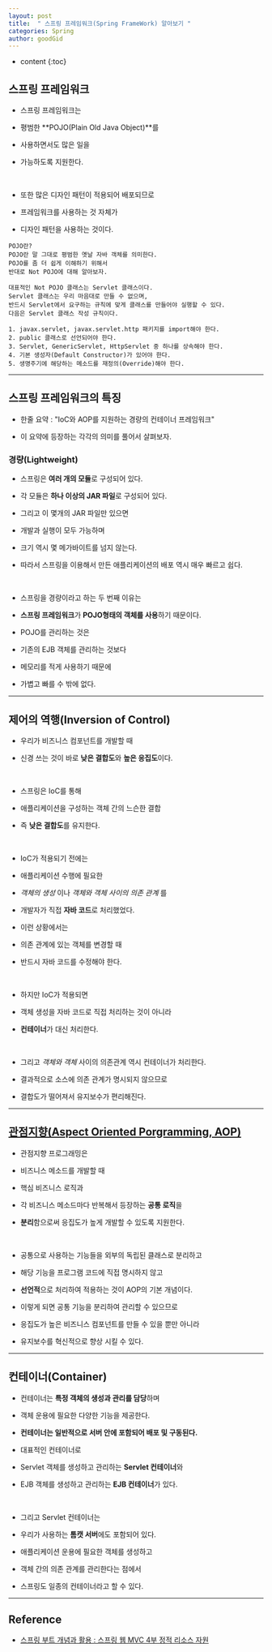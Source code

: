 ```yaml
---
layout: post
title:  " 스프링 프레임워크(Spring FrameWork) 알아보기 "
categories: Spring
author: goodGid
---
```

* content
{:toc}

## 스프링 프레임워크

* 스프링 프레임워크는 

* 평범한 **POJO(Plain Old Java Object)**를 

* 사용하면서도 많은 일을 

* 가능하도록 지원한다.

<br>

* 또한 많은 디자인 패턴이 적용되어 배포되므로 

* 프레임워크를 사용하는 것 자체가 

* 디자인 패턴을 사용하는 것이다.

```
POJO란?
POJO란 말 그대로 평범한 옛날 자바 객체를 의미한다.
POJO를 좀 더 쉽게 이해하기 위해서 
반대로 Not POJO에 대해 알아보자.

대표적인 Not POJO 클래스는 Servlet 클래스이다.
Servlet 클래스는 우리 마음대로 만들 수 없으며,
반드시 Servlet에서 요구하는 규칙에 맞게 클래스를 만들어야 실행할 수 있다.
다음은 Servlet 클래스 작성 규칙이다.

1. javax.servlet, javax.servlet.http 패키지를 import해야 한다.
2. public 클래스로 선언되어야 한다.
3. Servlet, GenericServlet, HttpServlet 중 하나를 상속해야 한다.
4. 기본 생성자(Default Constructor)가 있어야 한다.
5. 생명주기에 해당하는 메소드를 재정의(Override)해야 한다.
```










---

## 스프링 프레임워크의 특징

* 한줄 요약 : "IoC와 AOP를 지원하는 경량의 컨테이너 프레임워크"

* 이 요약에 등장하는 각각의 의미를 풀어서 살펴보자.

### 경량(Lightweight)

* 스프링은 **여러 개의 모듈**로 구성되어 있다.

* 각 모듈은 **하나 이상의 JAR 파일**로 구성되어 있다.

* 그리고 이 몇개의 JAR 파일만 있으면 

* 개발과 실행이 모두 가능하며

* 크기 역시 몇 메가바이트를 넘지 않는다.

* 따라서 스프링을 이용해서 만든 애플리케이션의 배포 역시 매우 빠르고 쉽다.

<br>

* 스프링을 경량이라고 하는 두 번째 이유는 

* **스프링 프레임워크**가 **POJO형태의 객체를 사용**하기 때문이다.

* POJO를 관리하는 것은 

* 기존의 EJB 객체를 관리하는 것보다 

* 메모리를 적게 사용하기 때문에 

* 가볍고 빠를 수 밖에 없다.

---

## 제어의 역행(Inversion of Control)

* 우리가 비즈니스 컴포넌트를 개발할 때 

* 신경 쓰는 것이 바로 **낮은 결합도**와 **높은 응집도**이다.

<br>

* 스프링은 IoC를 통해

* 애플리케이션을 구성하는 객체 간의 느슨한 결합

* 즉 **낮은 결합도**를 유지한다.

<br>

* IoC가 적용되기 전에는 

* 애플리케이션 수행에 필요한 

* *객체의 생성* 이나 *객체와 객체 사이의 의존 관계* 를 

* 개발자가 직접 **자바 코드**로 처리했었다.

* 이런 상황에서는 

* 의존 관계에 있는 객체를 변경할 때

* 반드시 자바 코드를 수정해야 한다.

<br>

* 하지만 IoC가 적용되면 

* 객체 생성을 자바 코드로 직접 처리하는 것이 아니라 

* **컨테이너**가 대신 처리한다.

<br>

* 그리고 *객체와 객체* 사이의 의존관계 역시 컨테이너가 처리한다.

* 결과적으로 소스에 의존 관계가 명시되지 않으므로 

* 결합도가 떨어져서 유지보수가 편리해진다.


---

## [관점지향(Aspect Oriented Porgramming, AOP)]({{site.url}}/Spring-Framework-Spring-AOP/)

* 관점지향 프로그래밍은 

* 비즈니스 메소드를 개발할 때

* 핵심 비즈니스 로직과 

* 각 비즈니스 메소드마다 반복해서 등장하는 **공통 로직**을 

* **분리**함으로써 응집도가 높게 개발할 수 있도록 지원한다.

<br>

* 공통으로 사용하는 기능들을 외부의 독립된 클래스로 분리하고 

* 해당 기능을 프로그램 코드에 직접 명시하지 않고 

* **선언적**으로 처리하여 적용하는 것이 AOP의 기본 개념이다.

* 이렇게 되면 공통 기능을 분리하여 관리할 수 있으므로 

* 응집도가 높은 비즈니스 컴포넌트를 만들 수 있을 뿐만 아니라 

* 유지보수를 혁신적으로 향상 시킬 수 있다.



---

## 컨테이너(Container)

* 컨테이너는 **특정 객체의 생성과 관리를 담당**하며 

* 객체 운용에 필요한 다양한 기능을 제공한다.

* **컨테이너는 일반적으로 서버 안에 포함되어 배포 및 구동된다.**

* 대표적인 컨테이너로 

* Servlet 객체를 생성하고 관리하는 **Servlet 컨테이너**와 

* EJB 객체를 생성하고 관리하는 **EJB 컨테이너**가 있다.

<br>

* 그리고 Servlet 컨테이너는 

* 우리가 사용하는 **톰캣 서버**에도 포함되어 있다.

* 애플리케이션 운용에 필요한 객체를 생성하고 

* 객체 간의 의존 관계를 관리한다는 점에서 

* 스프링도 일종의 컨테이너라고 할 수 있다.



---

## Reference

* [스프링 부트 개념과 활용 : 스프링 웹 MVC 4부 정적 리소스 자원](https://www.inflearn.com/course/%EC%8A%A4%ED%94%84%EB%A7%81%EB%B6%80%ED%8A%B8/)
